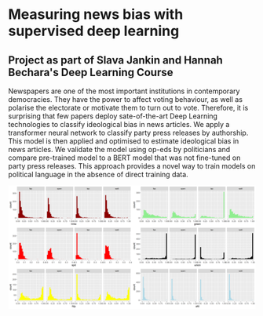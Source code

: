 # Measuring news bias with supervised deep learning
## Project as part of Slava Jankin and Hannah Bechara's Deep Learning Course

   Newspapers are one of the most important institutions in contemporary democracies. They have the power to affect voting behaviour, as well as polarise the electorate or motivate them to turn out to vote. Therefore, it is surprising that few papers deploy sate-of-the-art Deep Learning technologies to classify ideological bias in news articles. We apply a transformer neural network to classify party press releases by authorship. This model is then applied and optimised to estimate ideological bias in news articles. We validate the model using op-eds by politicians and compare pre-trained model to a BERT model that was not fine-tuned on party press releases. This approach provides a novel way to train models on political language in the absence of direct training data.

![Newspaper slant according to the BERT Classifier trained on party manifestos.](preds.png)
